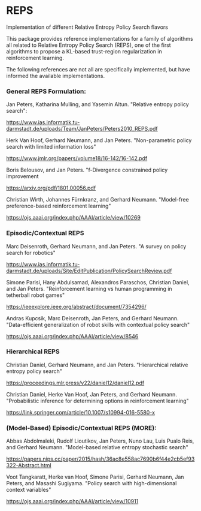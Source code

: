 # REPS
Implementation of different Relative Entropy Policy Search flavors

This package provides reference implementations for a family of algorithms all related to Relative Entropy Policy Search (REPS),
one of the first algorithms to propose a KL-based trust-region regularization in reinforcement learning.

The following references are not all are specifically implemented, but have informed the available implementations.

### General REPS Formulation:

Jan Peters, Katharina Mulling, and Yasemin Altun. "Relative entropy policy search":

https://www.ias.informatik.tu-darmstadt.de/uploads/Team/JanPeters/Peters2010_REPS.pdf

Herk Van Hoof, Gerhard Neumann, and Jan Peters. "Non-parametric policy search with limited information loss"

https://www.jmlr.org/papers/volume18/16-142/16-142.pdf

Boris Belousov, and Jan Peters. "f-Divergence constrained policy improvement

https://arxiv.org/pdf/1801.00056.pdf

Christian Wirth, Johannes Fürnkranz, and Gerhard Neumann. "Model-free preference-based reinforcement learning"

https://ojs.aaai.org/index.php/AAAI/article/view/10269

### Episodic/Contextual REPS

Marc Deisenroth, Gerhard Neumann, and Jan Peters. "A survey on policy search for robotics"

https://www.ias.informatik.tu-darmstadt.de/uploads/Site/EditPublication/PolicySearchReview.pdf

Simone Parisi, Hany Abdulsamad, Alexandros Paraschos, Christian Daniel, and Jan Peters. "Reinforcement learning vs human programming in tetherball robot games"

https://ieeexplore.ieee.org/abstract/document/7354296/

Andras Kupcsik, Marc Deisenroth, Jan Peters, and Gerhard Neumann. "Data-efficient generalization of robot skills with contextual policy search"

https://ojs.aaai.org/index.php/AAAI/article/view/8546

### Hierarchical REPS

Christian Daniel, Gerhard Neumann, and Jan Peters. "Hierarchical relative entropy policy search"

https://proceedings.mlr.press/v22/daniel12/daniel12.pdf

Christian Daniel, Herke Van Hoof, Jan Peters, and Gerhard Neumann. "Probabilistic inference for determining options in reinforcement learning"

https://link.springer.com/article/10.1007/s10994-016-5580-x


### (Model-Based) Episodic/Contextual REPS (MORE):


Abbas Abdolmaleki, Rudolf Lioutikov, Jan Peters, Nuno Lau, Luis Pualo Reis, and Gerhard Neumann. "Model-based relative entropy stochastic search"

https://papers.nips.cc/paper/2015/hash/36ac8e558ac7690b6f44e2cb5ef93322-Abstract.html

Voot Tangkaratt, Herke van Hoof, Simone Parisi, Gerhard Neumann, Jan Peters, and Masashi Sugiyama. "Policy search with high-dimensional context variables"

https://ojs.aaai.org/index.php/AAAI/article/view/10911
